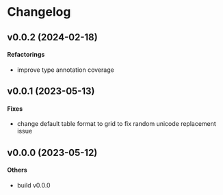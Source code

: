 # Changelog

## v0.0.2 (2024-02-18)

#### Refactorings

* improve type annotation coverage


## v0.0.1 (2023-05-13)

#### Fixes

* change default table format to grid to fix random unicode replacement issue


## v0.0.0 (2023-05-12)

#### Others

* build v0.0.0